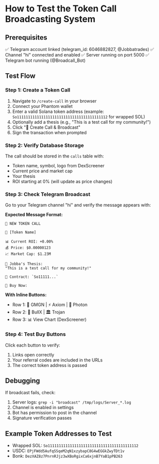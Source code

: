 # How to Test the Token Call Broadcasting System

## Prerequisites
✅ Telegram account linked (telegram_id: 6046882827, @Jobbatrades)
✅ Channel "hi" connected and enabled
✅ Server running on port 5000
✅ Telegram bot running (@Broadcall_Bot)

## Test Flow

### Step 1: Create a Token Call
1. Navigate to `/create-call` in your browser
2. Connect your Phantom wallet
3. Enter a valid Solana token address (example: `So11111111111111111111111111111111111111112` for wrapped SOL)
4. Optionally add a thesis (e.g., "This is a test call for my community!")
5. Click "📢 Create Call & Broadcast"
6. Sign the transaction when prompted

### Step 2: Verify Database Storage
The call should be stored in the `calls` table with:
- Token name, symbol, logo from DexScreener
- Current price and market cap
- Your thesis
- ROI starting at 0% (will update as price changes)

### Step 3: Check Telegram Broadcast
Go to your Telegram channel "hi" and verify the message appears with:

**Expected Message Format:**
```
🚀 NEW TOKEN CALL

💎 [Token Name]

📊 Current ROI: +0.00%
💰 Price: $0.00000123
📈 Market Cap: $1.23M

💭 Jobba's Thesis:
"This is a test call for my community!"

📝 Contract: `So11111...`

🎯 Buy Now:
```

**With Inline Buttons:**
- Row 1: 📱 GMGN | ⚡ Axiom | 💫 Photon
- Row 2: 🐂 BullX | 🏛️ Trojan
- Row 3: 📊 View Chart (DexScreener)

### Step 4: Test Buy Buttons
Click each button to verify:
1. Links open correctly
2. Your referral codes are included in the URLs
3. The correct token address is passed

## Debugging
If broadcast fails, check:
1. Server logs: `grep -i "broadcast" /tmp/logs/Server_*.log`
2. Channel is enabled in settings
3. Bot has permission to post in the channel
4. Signature verification passes

## Example Token Addresses to Test
- Wrapped SOL: `So11111111111111111111111111111111111111112`
- USDC: `EPjFWdd5AufqSSqeM2qN1xzybapC8G4wEGGkZwyTDt1v`
- Bonk: `DezXAZ8z7PnrnRJjz3wXBoRgixCa6xjnB7YaB1pPB263`
